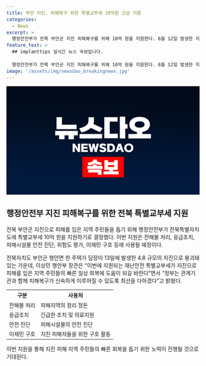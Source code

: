 ```yaml
---
title: 부안 지진, 피해복구 위한 특별교부세 10억원 긴급 지원
categories:
  - News
excerpt: >
  행정안전부가 전북 부안군 지진 피해복구를 위해 10억 원을 지원한다. 6월 12일 발생한 지진으로 행안면 주택가 담장이 붕괴했고, 이번 지원은 잔해물 처리, 응급조치, 안전 진단, 이재민 구호 등에 사용된다. 행안부 장관은 "빠른 피해복구를 위해 최선을 다하겠다"고 밝혔다. (자료출처=정책브리핑 www.korea.kr)
feature_text: >
  ## implanttips 실시간 뉴스 속보입니다.

  행정안전부가 전북 부안군 지진 피해복구를 위해 10억 원을 지원한다. 6월 12일 발생한 지진으로 행안면 주택가 담장이 붕괴했고, 이번 지원은 잔해물 처리, 응급조치, 안전 진단, 이재민 구호 등에 사용된다. 행안부 장관은 "빠른 피해복구를 위해 최선을 다하겠다"고 밝혔다. (자료출처=정책브리핑 www.korea.kr)
image: '/assets/img/newsdao_breakingnews.jpg'
---
```


<p><img src="/assets/img/newsdao_breakingnews.jpg" alt="implanttips 속보" /></p>

<h2 data-ke-size="size26">행정안전부 지진 피해복구를 위한 전북 특별교부세 지원</h2>

<p>전북 부안군 지진으로 피해를 입은 지역 주민들을 돕기 위해 행정안전부가 전북특별자치도에 특별교부세 10억 원을 지원하기로 결정했다. 이번 지원은 잔해물 처리, 응급조치, 피해시설물 안전 진단, 위험도 평가, 이재민 구호 등에 사용될 예정이다.</p>

<p data-ke-size="size16">전북자치도 부안군 행안면 한 주택가 담장이 13일에 발생한 4.8 규모의 지진으로 붕괴돼 있는 가운데, 이상민 행안부 장관은 “이번에 지원되는 재난안전 특별교부세가 지진으로 피해를 입은 지역 주민들의 빠른 일상 회복에 도움이 되길 바란다”면서 “정부는 관계기관과 함께 피해복구가 신속하게 이루어질 수 있도록 최선을 다하겠다”고 밝혔다.</p>

<table>
  <tr>
    <th>구분</th>
    <th>사용처</th>
  </tr>
  <tr>
    <td>잔해물 처리</td>
    <td>피해지역의 정리 정돈</td>
  </tr>
  <tr>
    <td>응급조치</td>
    <td>긴급한 조치 및 의료지원</td>
  </tr>
  <tr>
    <td>안전 진단</td>
    <td>피해시설물의 안전 진단</td>
  </tr>
  <tr>
    <td>이재민 구호</td>
    <td>지진 피해자들을 위한 구호 활동</td>
  </tr>
</table>

<p data-ke-size="size16">이번 지원을 통해 지진 피해 지역 주민들의 빠른 회복을 돕기 위한 노력이 진행될 것으로 기대된다.</p>

